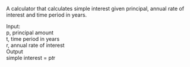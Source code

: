 A calculator that calculates simple interest given principal, annual rate of interest and time period in years.

Input:<br/>
   p, principal amount<br/>
   t, time period in years<br/>
   r, annual rate of interest<br/>
Output<br/>
   simple interest = p*t*r
   
